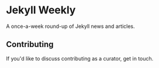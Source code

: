 # Jekyll Weekly

A once-a-week round-up of Jekyll news and articles.

## Contributing

If you'd like to discuss contributing as a curator, get in touch.
